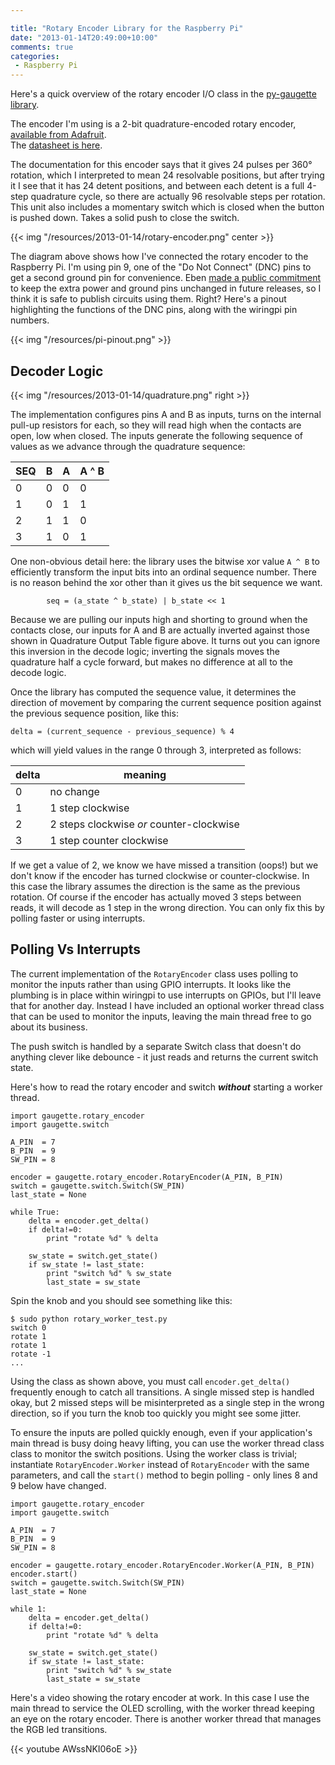 ```yaml
---

title: "Rotary Encoder Library for the Raspberry Pi"
date: "2013-01-14T20:49:00+10:00"
comments: true
categories:
 - Raspberry Pi
---
```


Here's a quick overview of the rotary encoder I/O class in
the [py-gaugette library](https://github.com/guyc/py-gaugette).

The encoder I'm using is a 2-bit quadrature-encoded rotary encoder,
[available from Adafruit](http://www.adafruit.com/products/377).  
The [datasheet is here](http://www.adafruit.com/datasheets/pec11.pdf).

<!--more-->

The documentation for this encoder says that it gives 24 pulses per 360&deg; rotation,
which I interpreted to mean 24 resolvable positions, but after trying it I see that
it has 24 detent positions, and between each detent is a full 4-step quadrature cycle,
so there are actually 96 resolvable steps per rotation.  This unit also includes
a momentary switch which is closed when the button is pushed down.  Takes a solid
push to close the switch.

{{< img "/resources/2013-01-14/rotary-encoder.png" center >}}

The diagram above shows how I've connected the rotary encoder to the Raspberry Pi.
I'm using pin 9, one of the "Do Not Connect" (DNC) pins to get a second ground pin for convenience.
Eben [made a public commitment](http://www.raspberrypi.org/archives/2233)
to keep the extra power and ground pins unchanged in future releases, so
I think it is safe to publish circuits using them.  Right?  Here's a pinout
highlighting the functions of the DNC pins, along with the wiringpi pin numbers.

{{< img "/resources/pi-pinout.png" >}}

Decoder Logic
-------------

{{< img "/resources/2013-01-14/quadrature.png" right >}}

The implementation configures pins A and B as inputs, turns on the internal pull-up resistors for each,
so they will read high when the contacts are open, low when closed.  The inputs
generate the following sequence of values
as we advance through the quadrature sequence:

| SEQ | B | A | A ^ B |
|-----|---|---|-------|
|  0  | 0 | 0 |   0   |
|  1  | 0 | 1 |   1   |
|  2  | 1 | 1 |   0   |
|  3  | 1 | 0 |   1   |

One non-obvious detail here: the library uses the bitwise xor value `A ^ B` to
efficiently transform the input bits into an ordinal sequence number.  There is
no reason behind the xor other than it gives us the bit sequence we want.

```
        seq = (a_state ^ b_state) | b_state << 1
```

Because we are pulling our inputs high and
shorting to ground when the contacts close, our inputs for A and B are actually
inverted against those shown in Quadrature Output Table figure above.
It turns out you can ignore this inversion in the decode logic; inverting the signals moves
the quadrature half a cycle forward, but makes no difference at all to
the decode logic.

Once the library has computed the sequence value, it determines the direction of movement
by comparing the current sequence position against the previous sequence position,
like this:

```
delta = (current_sequence - previous_sequence) % 4
```

which will yield values in the range 0 through 3, interpreted as follows:

| delta | meaning      |
|-------|--------------|
| 0     | no change        |
| 1     | 1 step clockwise |
| 2     | 2 steps clockwise _or_ counter-clockwise |
| 3     | 1 step counter clockwise |

If we get a value of 2, we know we have missed a transition (oops!) but we don't
know if the encoder has turned clockwise or counter-clockwise.  In this
case the library assumes the direction is the same as the previous rotation.
Of course if the encoder has actually moved 3 steps between reads, it will decode as 1 step
in the wrong direction.  You can only fix this by polling faster or using interrupts.

Polling Vs Interrupts
---------------------

The current implementation of the `RotaryEncoder` class uses polling to monitor the inputs rather than
using GPIO interrupts.  It looks like the plumbing is in place within wiringpi to use interrupts on GPIOs,
but I'll leave that for another day.  Instead I have included an optional worker thread class that can be used
to monitor the inputs, leaving the main thread free to go about its business.

The push switch is handled by a separate Switch class that doesn't do anything clever
like debounce - it just reads and returns the current switch state.

Here's how to read the rotary encoder and switch ___without___ starting a worker thread.

```
import gaugette.rotary_encoder
import gaugette.switch

A_PIN  = 7
B_PIN  = 9
SW_PIN = 8

encoder = gaugette.rotary_encoder.RotaryEncoder(A_PIN, B_PIN)
switch = gaugette.switch.Switch(SW_PIN)
last_state = None

while True:
    delta = encoder.get_delta()
    if delta!=0:
        print "rotate %d" % delta

    sw_state = switch.get_state()
    if sw_state != last_state:
        print "switch %d" % sw_state
        last_state = sw_state
```

Spin the knob and you should see something like this:

```
$ sudo python rotary_worker_test.py
switch 0
rotate 1
rotate 1
rotate -1
...
```

Using the class as shown above, you must call `encoder.get_delta()` frequently enough
to catch all transitions.  A single missed step is handled okay, but 2 missed steps will
be misinterpreted as a single step in the wrong direction, so if you turn the knob too quickly
you might see some jitter.

To ensure the inputs are polled quickly enough, even if your application's main thread
is busy doing heavy lifting, you can use the worker thread class
class to monitor the switch positions.  Using the worker class is trivial;
instantiate `RotaryEncoder.Worker` instead of `RotaryEncoder` with the same
parameters, and call the `start()` method to begin polling - only lines 8 and 9 below have changed.

```
import gaugette.rotary_encoder
import gaugette.switch

A_PIN  = 7
B_PIN  = 9
SW_PIN = 8

encoder = gaugette.rotary_encoder.RotaryEncoder.Worker(A_PIN, B_PIN)
encoder.start()
switch = gaugette.switch.Switch(SW_PIN)
last_state = None

while 1:
    delta = encoder.get_delta()
    if delta!=0:
        print "rotate %d" % delta

    sw_state = switch.get_state()
    if sw_state != last_state:
        print "switch %d" % sw_state
        last_state = sw_state
```

Here's a video showing the rotary encoder at work.  In this case
I use the main thread to service the OLED scrolling, with the worker thread
keeping an eye on the rotary encoder.  There is another worker thread that
manages the RGB led transitions.

{{< youtube  AWssNKI06oE >}}
